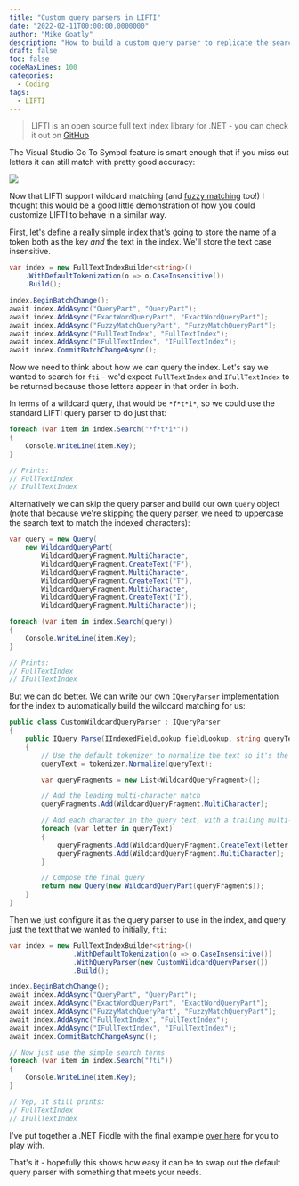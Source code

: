 ```yaml
---
title: "Custom query parsers in LIFTI"
date: "2022-02-11T00:00:00.0000000"
author: "Mike Goatly"
description: "How to build a custom query parser to replicate the searching used by Visual Studio's Go To Symbol"
draft: false
toc: false
codeMaxLines: 100
categories:
  - Coding
tags:
  - LIFTI
---
```


> LIFTI is an open source full text index library for .NET - you can check it out on [GitHub](https://github.com/mikegoatly/lifti)

The Visual Studio Go To Symbol feature is smart enough that if you miss out letters it can still match with pretty good accuracy:

![](/images/post/visual-studio-searching.png)

Now that LIFTI support wildcard matching (and [fuzzy matching](https://mikegoatly.github.io/lifti/docs/searching/#fuzzy-matching) too!) I thought this would be a good little demonstration of how you could customize LIFTI to behave in a similar way.

First, let's define a really simple index that's going to store the name of a
token both as the key *and* the text in the index. We'll store the text
case insensitive.

``` csharp
var index = new FullTextIndexBuilder<string>()
    .WithDefaultTokenization(o => o.CaseInsensitive())
    .Build();

index.BeginBatchChange();
await index.AddAsync("QueryPart", "QueryPart");
await index.AddAsync("ExactWordQueryPart", "ExactWordQueryPart");
await index.AddAsync("FuzzyMatchQueryPart", "FuzzyMatchQueryPart");
await index.AddAsync("FullTextIndex", "FullTextIndex");
await index.AddAsync("IFullTextIndex", "IFullTextIndex");
await index.CommitBatchChangeAsync();
```

Now we need to think about how we can query the index. Let's say we wanted to search for `fti` - we'd expect `FullTextIndex` and `IFullTextIndex` to be returned because those letters appear in that order in both.

In terms of a wildcard query, that would be `*f*t*i*`, so we could use the standard LIFTI query parser to do just that:

``` csharp
foreach (var item in index.Search("*f*t*i*"))
{
    Console.WriteLine(item.Key);
}

// Prints:
// FullTextIndex
// IFullTextIndex
```

Alternatively we can skip the query parser and build our own `Query` object (note that because we're skipping the query parser, we need to uppercase the search text to match the indexed characters):

``` csharp
var query = new Query(
    new WildcardQueryPart(
        WildcardQueryFragment.MultiCharacter,
        WildcardQueryFragment.CreateText("F"),
        WildcardQueryFragment.MultiCharacter,
        WildcardQueryFragment.CreateText("T"),
        WildcardQueryFragment.MultiCharacter,
        WildcardQueryFragment.CreateText("I"),
        WildcardQueryFragment.MultiCharacter));

foreach (var item in index.Search(query))
{
    Console.WriteLine(item.Key);
}

// Prints:
// FullTextIndex
// IFullTextIndex
```

But we can do better. We can write our own `IQueryParser` implementation for the index to automatically build the wildcard matching for us:

``` csharp
public class CustomWildcardQueryParser : IQueryParser
{
    public IQuery Parse(IIndexedFieldLookup fieldLookup, string queryText, ITokenizer tokenizer)
    {
        // Use the default tokenizer to normalize the text so it's the same as in the index
        queryText = tokenizer.Normalize(queryText);

        var queryFragments = new List<WildcardQueryFragment>();

        // Add the leading multi-character match
        queryFragments.Add(WildcardQueryFragment.MultiCharacter);

        // Add each character in the query text, with a trailing multi-character match
        foreach (var letter in queryText)
        {
            queryFragments.Add(WildcardQueryFragment.CreateText(letter.ToString()));
            queryFragments.Add(WildcardQueryFragment.MultiCharacter);
        }

        // Compose the final query
        return new Query(new WildcardQueryPart(queryFragments));
    }
}
```

Then we just configure it as the query parser to use in the index, and query just the text that we wanted to initially, `fti`:

``` csharp
var index = new FullTextIndexBuilder<string>()
                .WithDefaultTokenization(o => o.CaseInsensitive())
                .WithQueryParser(new CustomWildcardQueryParser())
                .Build();

index.BeginBatchChange();
await index.AddAsync("QueryPart", "QueryPart");
await index.AddAsync("ExactWordQueryPart", "ExactWordQueryPart");
await index.AddAsync("FuzzyMatchQueryPart", "FuzzyMatchQueryPart");
await index.AddAsync("FullTextIndex", "FullTextIndex");
await index.AddAsync("IFullTextIndex", "IFullTextIndex");
await index.CommitBatchChangeAsync();

// Now just use the simple search terms
foreach (var item in index.Search("fti"))
{
    Console.WriteLine(item.Key);
}

// Yep, it still prints:
// FullTextIndex
// IFullTextIndex
```

I've put together a .NET Fiddle with the final example [over here](https://dotnetfiddle.net/RAv6r1) for you to play with.

That's it - hopefully this shows how easy it can be to swap out the default query parser with something that meets your needs.